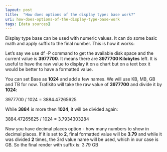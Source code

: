 ```yaml
---
layout: post
title:  "How does options of the display type: base work?"
uri: how-does-options-of-the-display-type-base-work
tags: [data sources]
---
```

Display type base can be used with numeric values. It can do some basic math and apply suffix to the final number. This is how it works:

<!--more-->

Let’s say we use df -P command to get the available disk space and the current value is **3977700**. It means there are **3977700 Kilobytes** left. It is useful to have the raw value to display it on a chart but on a text box it would be better to have a formatted value.

You can set Base as **1024** and add a few names. We will use KB, MB, GB and TB for now. Trafikito will take the raw value of **3977700** and divide it by **1024**:

3977700 / 1024 = 3884.47265625

  

While **3884** is more then **1024**, it will be divided again:

3884.47265625 / 1024 = 3.7934303284

  

Now you have decimal places option - how many numbers to show in decimal places. If it is set to **2**, final formatted value will be **3.79** and while it was divided **2** times, the 3rd value name will be used, which in our case is GB. So the final render with suffix is: 3.79 GB